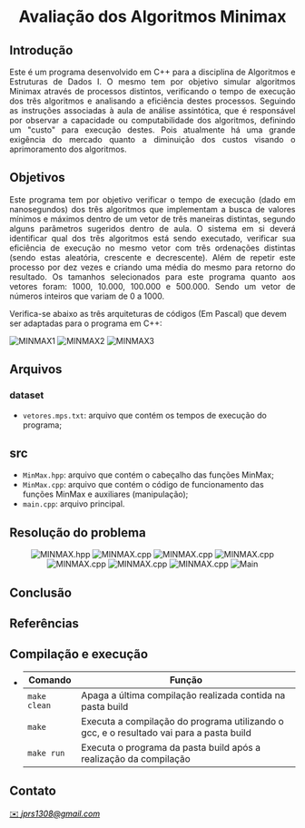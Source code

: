 <h1 align="center" font-size="200em"><b>Avaliação dos Algoritmos Minimax</b></h1>

## Introdução
<p align="justify">
  Este é um programa desenvolvido em C++ para a disciplina de Algoritmos e Estruturas de Dados I. O mesmo tem por objetivo simular algoritmos Minimax através de processos distintos, verificando o tempo de execução dos três algoritmos e analisando a eficiência destes processos. Seguindo as instruções associadas à aula de análise assintótica, que é responsável por observar a capacidade ou computabilidade dos algoritmos, definindo um "custo" para execução destes. Pois atualmente há uma grande exigência do mercado quanto a diminuição dos custos visando o aprimoramento dos algoritmos.
</p>

## Objetivos
<p align="justify">
  Este programa tem por objetivo verificar o tempo de execução (dado em nanosegundos) dos três algoritmos que implementam a busca de valores mínimos e máximos dentro de um vetor de três maneiras distintas, segundo alguns parâmetros sugeridos dentro de aula.
  O sistema em si deverá identificar qual dos três algoritmos está sendo executado, verificar sua eficiência de execução no mesmo vetor com três ordenações distintas (sendo estas aleatória, crescente e decrescente). Além de repetir este processo por dez vezes e criando uma média do mesmo para retorno do resultado.
  Os tamanhos selecionados para este programa quanto aos vetores foram: 1000, 10.000, 100.000 e 500.000. Sendo um vetor de números inteiros que variam de 0 a 1000.
</p>
<p allign="justify">
  Verifica-se abaixo as três arquiteturas de códigos (Em Pascal) que devem ser adaptadas para o programa em C++:
  <p allign="center">
  <img src="figuras/MINMAX1.png" alt="MINMAX1">
  <img src="figuras/MINMAX2.png" alt="MINMAX2">
  <img src="figuras/MINMAX3.png" alt="MINMAX3">
  </p>
</p>

## Arquivos
### dataset
- ```vetores.mps.txt```: arquivo que contém os tempos de execução do programa;
## src
- ```MinMax.hpp```: arquivo que contém o cabeçalho das funções MinMax;
- ```MinMax.cpp```: arquivo que contém o código de funcionamento das funções MinMax e auxiliares (manipulação);
- ```main.cpp```: arquivo principal.

## Resolução do problema
<p align="justify">


<p align="center">
  <img src="figuras/MINMAXHPP.png" alt="MINMAX.hpp">
  <img src="figuras/MINMAXCPP1.png" alt="MINMAX.cpp">
  <img src="figuras/MINMAXCPP2.png" alt="MINMAX.cpp">
  <img src="figuras/MINMAXCPP3.png" alt="MINMAX.cpp">
  <img src="figuras/MINMAXCPP4.png" alt="MINMAX.cpp">
  <img src="figuras/MINMAXCPP5.png" alt="MINMAX.cpp">
  <img src="figuras/MINMAXCPP6.png" alt="MINMAX.cpp">
  <img src="figuras/MAIN.png" alt="Main">
</p>




</p>


## Conclusão
<p align="justify">
</p>

## Referências



## Compilação e execução
* | Comando                |  Função                                                                                           |                     
  | -----------------------| ------------------------------------------------------------------------------------------------- |
  |  `make clean`          | Apaga a última compilação realizada contida na pasta build                                        |
  |  `make`                | Executa a compilação do programa utilizando o gcc, e o resultado vai para a pasta build           |
  |  `make run`            | Executa o programa da pasta build após a realização da compilação                                 |

## Contato
<div>
<a style="color:black" href="mailto:jprs1308@gmail.com?subject=[GitHub]%20Source%20Dynamic%20Lists">
✉️ <i>jprs1308@gmail.com</i>
</a>
